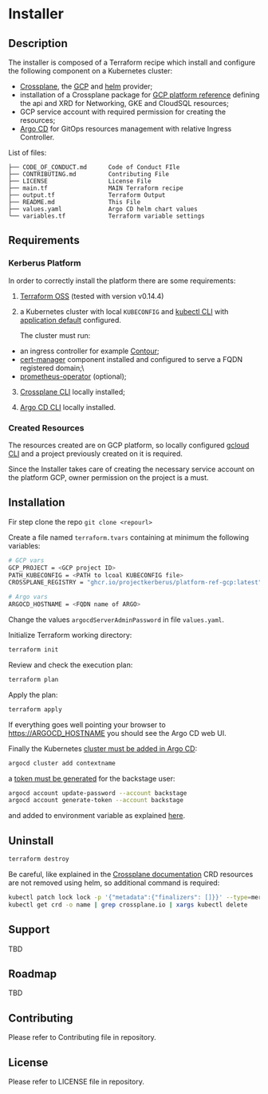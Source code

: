 # Installer

## Description

The installer is composed of a Terraform recipe which install and configure the following component on a Kubernetes cluster:

- [Crossplane](https://github.com/crossplane/crossplane), the [GCP](https://github.com/crossplane/provider-gcp) and [helm](https://github.com/crossplane-contrib/provider-helm) provider;
- installation of a Crossplane package for [GCP platform reference](https://github.com/idallaserra/platform-ref-gcp) defining the api and XRD for Networking, GKE and CloudSQL resources;
- GCP service account with required permission for creating the resources;
- [Argo CD](https://argoproj.github.io/projects/argo-cd) for GitOps resources management with relative Ingress Controller.

List of files:

```console
├── CODE_OF_CONDUCT.md      Code of Conduct FIle
├── CONTRIBUTING.md         Contributing File
├── LICENSE                 License File
├── main.tf                 MAIN Terraform recipe
├── output.tf               Terraform Output
├── README.md               This File 
├── values.yaml             Argo CD helm chart values
└── variables.tf            Terraform variable settings
```


## Requirements

### Kerberus Platform

In order to correctly install the platform there are some requirements:

1. [Terraform OSS](https://www.terraform.io/downloads.html) (tested with version v0.14.4)

2. a Kubernetes cluster with local `KUBECONFIG` and [kubectl CLI](https://kubernetes.io/docs/reference/kubectl/) with [application default](https://cloud.google.com/sdk/gcloud/reference/auth/application-default/login) configured.

    The cluster must run:

- an ingress controller for example [Contour](https://projectcontour.io/);
- [cert-manager](https://cert-manager.io/docs/) component installed and configured to serve a FQDN registered domain;\
- [prometheus-operator](https://github.com/prometheus-operator/prometheus-operator) (optional);

3. [Crossplane CLI](https://crossplane.io/docs/v1.0/getting-started/install-configure.html#install-crossplane-cli) locally installed;

4. [Argo CD CLI](https://argoproj.github.io/argo-cd/cli_installation) locally installed.

### Created Resources

The resources created are on GCP platform, so locally configured [gcloud CLI](https://cloud.google.com/sdk/gcloud) and a project previously created on it is required.

Since the Installer takes care of creating the necessary service account on the platform GCP, owner permission on the project is a must.

## Installation

Fir step clone the repo 
`git clone <repourl>`

Create a file named `terraform.tvars` containing at minimum the following variables:

```bash
# GCP vars
GCP_PROJECT = <GCP project ID>
PATH_KUBECONFIG = <PATH to lcoal KUBECONFIG file>
CROSSPLANE_REGISTRY = "ghcr.io/projectkerberus/platform-ref-gcp:latest"

# Argo vars
ARGOCD_HOSTNAME = <FQDN name of ARGO>
```

Change the values `argocdServerAdminPassword` in file `values.yaml`.

Initialize Terraform working directory:

```bash
terraform init
```

Review and check the execution plan:

```bash
terraform plan
```

Apply the plan:

```bash
terraform apply
```

If everything goes well pointing your browser to <https://ARGOCD_HOSTNAME> you should see the Argo CD web UI.

Finally the Kubernetes [cluster must be added in Argo CD](https://argoproj.github.io/argo-cd/user-guide/commands/argocd_cluster_add/):

```bash
argocd cluster add contextname
```

a [token must be generated](https://argoproj.github.io/argo-cd/user-guide/commands/argocd_account_generate-token/) for the backstage user:

```bash
argocd account update-password --account backstage
argocd account generate-token --account backstage
```

and added to environment variable as explained [here](https://github.com/projectkerberus/kerberus-dashboard/blob/main/README.md).

## Uninstall

```bash
terraform destroy
```

Be careful, like explained in the [Crossplane documentation](https://crossplane.io/docs/v1.0/getting-started/install-configure.html#install-crossplane-cli) CRD resources are not removed using helm, so additional command is required:

```bash
kubectl patch lock lock -p '{"metadata":{"finalizers": []}}' --type=merge
kubectl get crd -o name | grep crossplane.io | xargs kubectl delete
```
## Support

TBD
## Roadmap

TBD
## Contributing

Please refer to Contributing file in repository.

## License

Please refer to LICENSE file in repository.
  